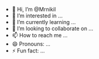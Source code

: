 - 👋 Hi, I’m @Mrnikil
- 👀 I’m interested in ...
- 🌱 I’m currently learning ...
- 💞️ I’m looking to collaborate on ...
- 📫 How to reach me ...
- 😄 Pronouns: ...
- ⚡ Fun fact: ...

<!---
Mrnikil/Mrnikil is a ✨ special ✨ repository because its `README.md` (this file) appears on your GitHub profile.
You can click the Preview link to take a look at your changes.
--->
